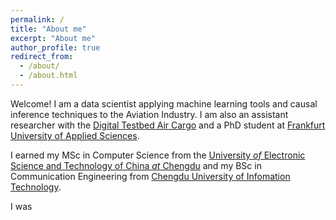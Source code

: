 ```yaml
---
permalink: /
title: "About me"
excerpt: "About me"
author_profile: true
redirect_from: 
  - /about/
  - /about.html
---
```


Welcome! I am a data scientist applying machine learning tools and causal
inference techniques to the Aviation Industry. I am also an assistant
researcher with the [Digital Testbed Air Cargo](https://www.digital-testbed-air-cargo.com/)
and a PhD student at [Frankfurt University of Applied Sciences](https://www.frankfurt-university.de/).



I earned my MSc in Computer Science from the
[University *of* Electronic Science and Technology of China *at* Chengdu](https://en.uestc.edu.cn/) and my
BSc in Communication Engineering from [Chengdu University of Infomation Technology](https://www.cuit.edu.cn/).

I was 


